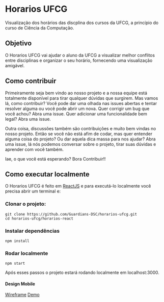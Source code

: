 # Horarios UFCG

Visualização dos horários das discplina dos cursos da UFCG, a princípio do curso de Ciência da Computação.

## Objetivo

O Horarios UFCG vai ajudar o aluno da UFCG a visualizar melhor conflitos entre disciplinas e organizar o seu horário, fornecendo uma visualização amigável.

## Como contribuir

Primeiramente seja bem vindo ao nosso projeto e a nossa equipe está totalmente disponível para tirar qualquer dúvidas que surgirem. Mas vamos lá, como contribuir? Você pode dar uma olhada nas issues abertas e tentar resolver alguma ou você pode abrir um nova. Quer corrigir um bug que você achou? Abra uma issue. Quer adicionar uma funcionalidade bem legal? Abra uma issue. 

Outra coisa, discussões também são contribuições e muito bem vindas no nosso projeto. Então se você não está afim de codar, mas quer entender alguma coisa do projeto? Ou dar aquela dica massa para nos ajudar? Abra uma issue, lá nós podemos conversar sobre o projeto, tirar suas dúvidas e aprender com você também. 

Iae, o que você está esperando? Bora Contribuir!!

## Como executar localmente

O Horarios UFCG é feito em [ReactJS](https://pt-br.reactjs.org/) e para executá-lo localmente você precisa abrir um terminal e:

### Clonar o projeto:

```
git clone https://github.com/Guardians-DSC/horarios-ufcg.git
cd horarios-ufcg/horarios-react
```

### Instalar dependências 

```
npm install
```

### Rodar localmente

```
npm start
```

Após esses passos o projeto estará rodando localmente em localhost:3000.

#### Design Mobile
[Wireframe](https://www.figma.com/file/IlItYRF4vByDOvhD1ZaqCn/Hor%C3%A1rios-UFCG)
[Demo](https://www.figma.com/proto/IlItYRF4vByDOvhD1ZaqCn/Horários-UFCG?node-id=6%3A662&scaling=scale-down)